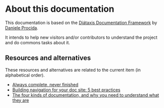 # About this documentation

This documentation is based on the [Diátaxis Documentation Framework](https://diataxis.fr) by [Daniele Procida](https://orcid.org/0000-0001-5141-7509).

It intends to help new visitors and/or contributors to understand the project and do commons tasks about it.

## Resources and alternatives

These resources and alternatives are related to the current item (in alphabetical order).

- [Always complete, never finished](https://www.writethedocs.org/videos/portland/2021/always-complete-never-finished-daniele-procida/)
- [Building navigation for your doc site: 5 best practices](https://www.writethedocs.org/videos/na/2017/building-navigation-for-your-doc-site-5-best-practices-tom-johnson/)
- [The four kinds of documentation, and why you need to understand what they are](https://www.writethedocs.org/videos/eu/2017/the-four-kinds-of-documentation-and-why-you-need-to-understand-what-they-are-daniele-procida/)

